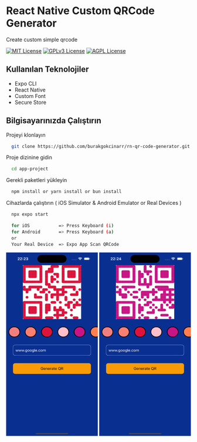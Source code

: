 # React Native Custom QRCode Generator
Create custom simple qrcode

[![MIT License](https://img.shields.io/badge/License-MIT-green.svg)](https://choosealicense.com/licenses/mit/)
[![GPLv3 License](https://img.shields.io/badge/License-GPL%20v3-yellow.svg)](https://opensource.org/licenses/)
[![AGPL License](https://img.shields.io/badge/license-AGPL-blue.svg)](http://www.gnu.org/licenses/agpl-3.0)

## Kullanılan Teknolojiler
* Expo CLI
* React Native
* Custom Font
* Secure Store

## Bilgisayarınızda Çalıştırın

Projeyi klonlayın

```bash
  git clone https://github.com/burakgokcinarr/rn-qr-code-generator.git
```

Proje dizinine gidin

```bash
  cd app-project
```

Gerekli paketleri yükleyin

```bash
  npm install or yarn install or bun install
```

Cihazlarda çalıştırın ( iOS Simulator & Android Emulator or Real Devices )

```bash
  npx expo start
```
```bash
  for iOS           => Press Keyboard (i)
  for Android       => Press Keyboard (a)
  or
  Your Real Device  => Expo App Scan QRCode
```

<p align="center">
  <img src="https://github.com/burakgokcinarr/rn-qr-code-generator/blob/main/image1.png" alt="img" width="250" height="500">
  <img src="https://github.com/burakgokcinarr/rn-qr-code-generator/blob/main/image2.png" alt="img" width="250" height="500">
</p>
